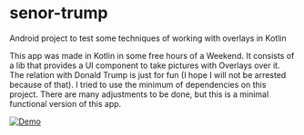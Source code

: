 # senor-trump
Android project to test some techniques of working with overlays in Kotlin

This app was made in Kotlin in some free hours of a Weekend.
It consists of a lib that provides a UI component to take pictures with Overlays over it.
The relation with Donald Trump is just for fun (I hope I will not be arrested because of that).
I tried to use the minimum of dependencies on this project.
There are many adjustments to be done, but this is a minimal functional version of this app.

[![Demo](http://img.youtube.com/vi/0l8e9EF1cXA/0.jpg)](https://youtu.be/0l8e9EF1cXA "Demo")